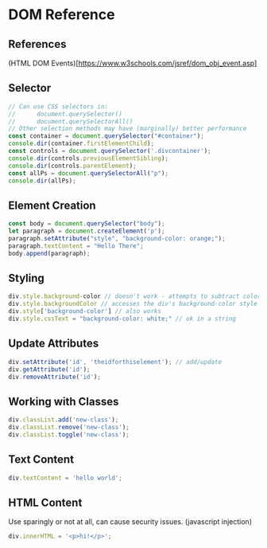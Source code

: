 # DOM Reference

## References

(HTML DOM Events)[https://www.w3schools.com/jsref/dom_obj_event.asp]

## Selector

``` javascript
// Can use CSS selectors in:
//      document.querySelector()
//      document.querySelectorAll()
// Other selection methods may have (marginally) better performance
const container = document.querySelector("#container");
console.dir(container.firstElementChild);                
const controls = document.querySelector('.divcontainer');
console.dir(controls.previousElementSibling);
console.dir(controls.parentElement);
const allPs = document.querySelectorAll("p");
console.dir(allPs);
```


## Element Creation

``` javascript
const body = document.querySelector("body");
let paragraph = document.createElement('p');
paragraph.setAttribute("style", "background-color: orange;");
paragraph.textContent = "Hello There";
body.append(paragraph);
```

## Styling

``` javascript
div.style.background-color // doesn't work - attempts to subtract color from div.style.background
div.style.backgroundColor // accesses the div's background-color style
div.style['background-color'] // also works
div.style.cssText = "background-color: white;" // ok in a string
```

## Update Attributes

``` javascript
div.setAttribute('id', 'theidforthiselement'); // add/update
div.getAttribute('id');
div.removeAttribute('id');
```

## Working with Classes

``` javascript
div.classList.add('new-class');
div.classList.remove('new-class');
div.classList.toggle('new-class');
```

## Text Content

``` javascript
div.textContent = 'hello world';
```

## HTML Content

Use sparingly or not at all, can cause security issues. (javascript injection)

``` javascript
div.innerHTML = '<p>hi!</p>';
```
